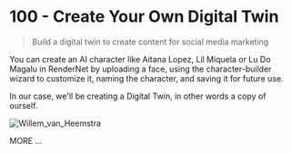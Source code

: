# 100 - Create Your Own Digital Twin

> Build a digital twin to create content for social media marketing

You can create an AI character like Aitana Lopez, Lil Miquela or Lu Do Magalu in RenderNet by uploading a face, using the character-builder wizard to customize it, naming the character, and saving it for future use.

In our case, we'll be creating a Digital Twin, in other words a copy of ourself.

![Willem_van_Heemstra](https://github.com/user-attachments/assets/c95081cf-13c6-4691-8ae1-29c4a6c7a450)

MORE ...

